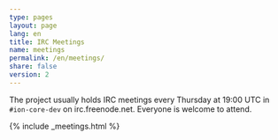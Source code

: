 ```yaml
---
type: pages
layout: page
lang: en
title: IRC Meetings
name: meetings
permalink: /en/meetings/
share: false
version: 2
---
```

The project usually holds IRC meetings every Thursday at 19:00 UTC in `#ion-core-dev` on irc.freenode.net.
Everyone is welcome to attend.

{% include _meetings.html %}

